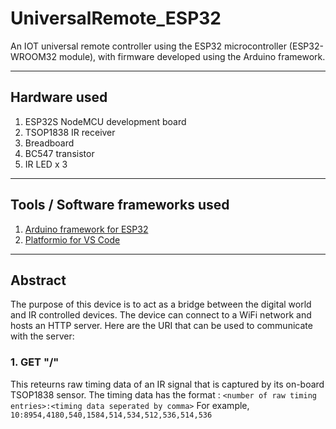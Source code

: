# UniversalRemote_ESP32
An IOT universal remote controller using the ESP32 microcontroller (ESP32-WROOM32 module), with firmware developed using the Arduino framework.

---

## Hardware used
1. ESP32S NodeMCU development board
2. TSOP1838 IR receiver
3. Breadboard
4. BC547 transistor
5. IR LED x 3

---

## Tools / Software frameworks used
1. [Arduino framework for ESP32](https://github.com/espressif/arduino-esp32)
2. [Platformio for VS Code](https://marketplace.visualstudio.com/items?itemName=platformio.platformio-ide)

---

## Abstract
The purpose of this device is to act as a bridge between the digital world and IR controlled devices. The device can connect to a WiFi network and hosts an HTTP server. Here are the URI that can be used to communicate with the server:

### 1. GET "/"
This reteurns raw timing data of an IR signal that is captured by its on-board TSOP1838 sensor. The timing data has the format :
```<number of raw timing entries>:<timing data seperated by comma>```
For example,
```10:8954,4180,540,1584,514,534,512,536,514,536```